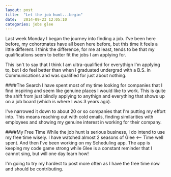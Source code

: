 ```yaml
---
layout: post
title:  "Let the job hunt...begin"
date:   2014-09-23 12:05:10
categories: jobs glee
---
```


Last week Monday I began the journey into finding a job. I've been here before, my cohortmates have all been here before, but this time it feels a little different. I think the difference, for me at least, tends to be that my qualifications seem to better fit the jobs I am applying for.

This isn't to say that I think I am ultra-qualified for everythign I'm applying to, but I do feel better than when I graduated undergrad with a B.S. in Communications and was qualified for just about nothing.

####The Search
I have spent most of my time looking for companies that I find inspiring and seem like genuine places I would like to work. This is quite the shift from just blindly applying to anythign and everything that shows up on a job board (which is where I was 3 years ago).

I've narrowed it down to about 20 or so companies that I'm putting my effort into. This means reaching out with cold emails, finding similarities with employees and showing my genuine interest in working for their company.  

####My Free Time
While the job hunt is serious business, I do intend to use my free time wisely. I have watched almost 2 seasons of Glee <-- Time well spent. And then I've been working on my Scheduling app. The app is keeping my code game strong while Glee is a constant reminder that I cannot sing, but will one day learn how!

I'm going to try my hardest to post more often as I have the free time now and should be contributing. 

